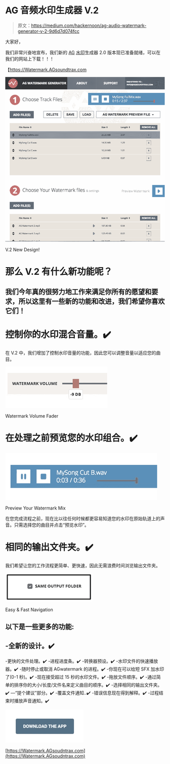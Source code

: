 # AG 音频水印生成器 V.2

> 原文：<https://medium.com/hackernoon/ag-audio-watermark-generator-v-2-9d6d7d074fcc>

大家好，

我们非常兴奋地宣布，我们新的 [AG](https://hackernoon.com/tagged/ag) [水印](https://hackernoon.com/tagged/watermark)生成器 2.0 版本现已准备就绪，可以在我们的网站上下载！！！

【https://Watermark.AGsoundtrax.com 

![](img/a97ee9908d95047762d95ebce29dff86.png)

V.2 New Design!

# 那么 V.2 有什么新功能呢？

## 我们今年真的很努力地工作来满足你所有的愿望和要求，所以这里有一些新的功能和改进，我们希望你喜欢它们！

# 控制你的水印混合音量。✔️

在 V.2 中，我们增加了控制水印音量的功能，因此您可以调整音量以适应您的曲目。

![](img/ce54d62bbedddfe0e38b758cb53a677e.png)

Watermark Volume Fader

# 在处理之前预览您的水印组合。✔️

![](img/b2f95078596274bd0297b01e62c2fae3.png)

Preview Your Watermark Mix

在您完成流程之前，现在比以往任何时候都更容易知道您的水印在原始轨道上的声音。只需选择您的曲目并点击“预览水印”。

# 相同的输出文件夹。✔️

我们希望让您的工作流程更简单、更快速，因此无需浪费时间浏览输出文件夹。

![](img/6bf5f07c72636963512360661c7485d6.png)

Easy & Fast Navigation

## 以下是一些更多的功能:

## -全新的设计。✔️
-更快的文件处理。✔️
-进程进度条。✔️
-转换器预设。✔️
-水印文件的快速播放器。✔️
-随时停止或取消 AGwatermark 的进程。✔️
-你现在可以给短 SFX 加水印了(0-1 秒)。✔️
-现在接受超过 15 秒的水印文件。✔️
-拖放文件顺序。✔️
-通过简单的排序你的大小/长度/文件名来定义曲目的顺序。✔️
-选择相同的输出文件夹。✔️
—“提个建议”部分。✔️
-覆盖文件通知..✔️
-错误信息现在得到解释。✔️
-过程结束时播放声音通知。✔️

![](img/624d291bc2035c09defad68e57bd3a53.png)

[https://Watermark.AGsoudntrax.com](https://Watermark.AGsoudntrax.com)